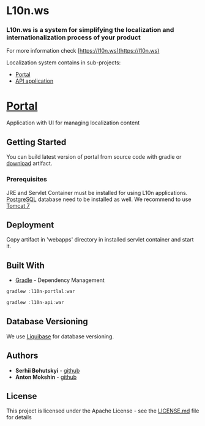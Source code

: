 # L10n.ws

### L10n.ws is a system for simplifying the localization and internationalization process of your product 
For more information check [https://l10n.ws](https://l10n.ws)

Localization system contains in sub-projects:
- [Portal](https://github.com/l10nws/l10n-app/tree/master/l10n-portal)
- [API application](https://github.com/l10nws/l10n-app/tree/master/l10n-api)


# [Portal](https://l10n.ws/download/)
Application with UI for managing localization content 

## Getting Started

You can build latest version of portal from source code with gradle or [download](https://l10n.ws/download/) artifact.

### Prerequisites

JRE and Servlet Container must be installed for using L10n applications.
[PostgreSQL](https://www.postgresql.org/) database need to be installed as well. 
We recommend to use [Tomcat 7](https://tomcat.apache.org/download-70.cgi)

## Deployment

Copy artifact in 'webapps' directory in installed servlet container and start it.


## Built With

* [Gradle](https://gradle.org/) - Dependency Management
```groovy
gradlew :l10n-portlal:war
```
```groovy
gradlew :l10n-api:war
```

## Database Versioning 

We use [Liquibase](http://www.liquibase.org/) for database versioning.  

## Authors

* **Serhii Bohutskyi** - [github](https://github.com/serhiibh)
* **Anton Mokshin**  - [github](https://github.com/mokshino)

## License

This project is licensed under the Apache License - see the [LICENSE.md](LICENSE.md) file for details

